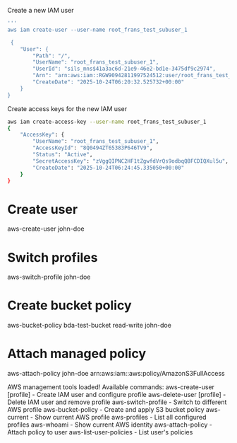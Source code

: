 
Create a new IAM user

```bash
'''
aws iam create-user --user-name root_frans_test_subuser_1

 {
    "User": {
        "Path": "/",
        "UserName": "root_frans_test_subuser_1",
        "UserId": "sils_mns$41a3ac6d-21e9-46e2-bd1e-3475df9c2974",
        "Arn": "arn:aws:iam::RGW90942811997524512:user/root_frans_test_subuser_1",
        "CreateDate": "2025-10-24T06:20:32.525732+00:00"
    }
}
```

Create access keys for the new IAM user

```bash
aws iam create-access-key --user-name root_frans_test_subuser_1
{
    "AccessKey": {
        "UserName": "root_frans_test_subuser_1",
        "AccessKeyId": "8Q0494ZT65383P646TV9",
        "Status": "Active",
        "SecretAccessKey": "zVggQIPNC2HF1tZgwfdVrQs9odbqQBFCDIQXul5u",
        "CreateDate": "2025-10-24T06:24:45.335050+00:00"
    }
}
```


# Create user
aws-create-user john-doe

# Switch profiles
aws-switch-profile john-doe

# Create bucket policy
aws-bucket-policy bda-test-bucket read-write john-doe

# Attach managed policy
aws-attach-policy john-doe arn:aws:iam::aws:policy/AmazonS3FullAccess

AWS management tools loaded!
Available commands:
  aws-create-user <username> [profile]  - Create IAM user and configure profile
  aws-delete-user <username> [profile]  - Delete IAM user and remove profile
  aws-switch-profile <profile>          - Switch to different AWS profile
  aws-bucket-policy <bucket> <type>     - Create and apply S3 bucket policy
  aws-current                           - Show current AWS profile
  aws-profiles                          - List all configured profiles
  aws-whoami                            - Show current AWS identity
  aws-attach-policy <user> <arn>       - Attach policy to user
  aws-list-user-policies <user>        - List user's policies